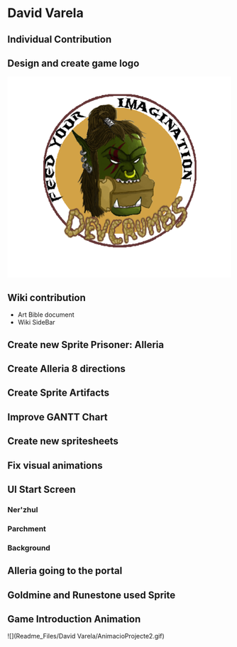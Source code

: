 ﻿# David Varela
## Individual Contribution

## Design and create game logo

![](Wiki_Files/Home/logo.png)

## Wiki contribution

- Art Bible document
- Wiki SideBar

## Create new Sprite Prisoner: Alleria
## Create Alleria 8 directions
## Create Sprite Artifacts
## Improve GANTT Chart
## Create new spritesheets
## Fix visual animations
## UI Start Screen
### Ner'zhul
### Parchment
### Background
## Alleria going to the portal
## Goldmine and Runestone used Sprite
## Game Introduction Animation
![](Readme_Files/David Varela/AnimacioProjecte2.gif)

 
